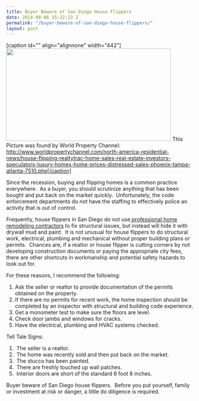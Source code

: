 ```yaml
---
title: Buyer Beware of San Diego House Flippers
date: 2014-08-06 15:22:13 Z
permalink: "/buyer-beware-of-san-diego-house-flippers/"
layout: post
---
```


[caption id="" align="alignnone" width="442"]<img class=" " alt="" src="http://www.worldpropertychannel.com/news-assets/home-sold-house-for-sale-nki.jpg" width="442" height="248" /> This Picture was found by World Property Channel: http://www.worldpropertychannel.com/north-america-residential-news/house-flipping-realtytrac-home-sales-real-estate-investors-speculators-luxury-homes-home-prices-distressed-sales-phoenix-tampa-atlanta-7510.php[/caption]

Since the recession, buying and flipping homes is a common practice everywhere.  As a buyer, you should scrutinize anything that has been bought and put back on the market quickly.  Unfortunately, the code enforcement departments do not have the staffing to effectively police an activity that is out of control.

Frequently, house flippers in San Diego do not use<a href="http://www.murraylampert.com/remodel/"> professional home remodeling contractors</a> to fix structural issues, but instead will hide it with drywall mud and paint.  It is not unusual for house flippers to do structural work, electrical, plumbing and mechanical without proper building plans or permits.  Chances are, if a realtor or house flipper is cutting corners by not developing construction documents or paying the appropriate city fees, there are other shortcuts in workmanship and potential safety hazards to look out for.

For these reasons, I recommend the following:
<ol>
	<li>Ask the seller or realtor to provide documentation of the permits obtained on the property.</li>
	<li>If there are no permits for recent work, the home inspection should be completed by an inspector with structural and building code experience.</li>
	<li>Get a monometer test to make sure the floors are level.</li>
	<li>Check door jambs and windows for cracks.</li>
	<li>Have the electrical, plumbing and HVAC systems checked.</li>
</ol>
Tell Tale Signs:
<ol>
	<li> The seller is a realtor.</li>
	<li> The home was recently sold and then put back on the market.</li>
	<li> The stucco has been painted.</li>
	<li> There are freshly touched up wall patches.</li>
	<li> Interior doors are short of the standard 6 foot 8 inches.</li>
</ol>
Buyer beware of San Diego house flippers.  Before you put yourself, family or investment at risk or danger, a little do diligence is required.
